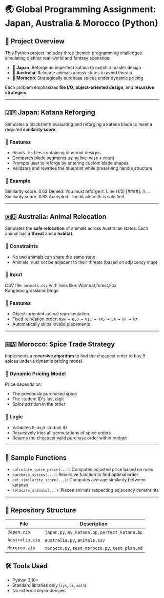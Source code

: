# 🌏 Global Programming Assignment: Japan, Australia & Morocco (Python)

## 🎯 Project Overview

This Python project includes three themed programming challenges simulating distinct real-world and fantasy scenarios:
- 🗾 **Japan**: Reforge an imperfect katana to match a master design
- 🦘 **Australia**: Relocate animals across states to avoid threats
- 🕌 **Morocco**: Strategically purchase spices under dynamic pricing

Each problem emphasizes **file I/O**, **object-oriented design**, and **recursive strategies**.

---

## 🇯🇵 Japan: Katana Reforging

Simulates a blacksmith evaluating and reforging a katana blade to meet a required **similarity score**.

### 🔧 Features
- Reads `.bp` files containing blueprint designs
- Compares blade segments using line-wise `#` count
- Prompts user to reforge by entering custom blade shapes
- Validates and rewrites the blueprint while preserving handle structure

### 🧪 Example

Similarity score: 0.62
Denied: You must reforge it.
Line (1/5) [####]: 4
...
Similarity score: 0.93
Accepted: The blacksmith is satisfied.


---

## 🇦🇺 Australia: Animal Relocation

Simulates the **safe relocation** of animals across Australian states. Each animal has a **threat** and a **habitat**.

### 🦘 Constraints
- No two animals can share the same state
- Animals must not be adjacent to their threats (based on adjacency map)

### 📁 Input
CSV file: `animals.csv` with lines like:
Wombat,forest,Fox
Kangaroo,grassland,Dingo


### 🔧 Features
- Object-oriented animal representation
- Fixed relocation order: `NSW → QLD → VIC → TAS → SA → NT → WA`
- Automatically skips invalid placements

---

## 🇲🇦 Morocco: Spice Trade Strategy

Implements a **recursive algorithm** to find the cheapest order to buy 9 spices under a dynamic pricing model.

### 💸 Dynamic Pricing Model
Price depends on:
- The previously purchased spice
- The student ID's last digit
- Spice position in the order

### 🧠 Logic
- Validates 9-digit student ID
- Recursively tries all permutations of spice orders
- Returns the cheapest valid purchase order within budget

---

## 🧪 Sample Functions

- `calculate_spice_price(...)`: Computes adjusted price based on rules
- `purchase_spices(...)`: Recursive function to find optimal order
- `get_similarity_score(...)`: Computes average similarity between katanas
- `relocate_animals(...)`: Places animals respecting adjacency constraints

---

## 📂 Repository Structure

| File | Description |
|------|-------------|
| `Japan.zip` | `japan.py`, `my_katana.bp`, `perfect_katana.bp` | Katana blueprint reforging logic and blade similarity comparison |
| `Australia.zip` | `australia.py`, `animals.csv` | Fictional animal relocation logic with threat avoidance |
| `Morocco.zip` | `morocco.py`, `test_morocco.py`, `test_plan.md` | Spice purchase optimization with recursion, test cases, and test planning |


## 🛠️ Tools Used

- Python 3.10+
- Standard libraries only (`sys`, `os`, `math`)
- No external dependencies






